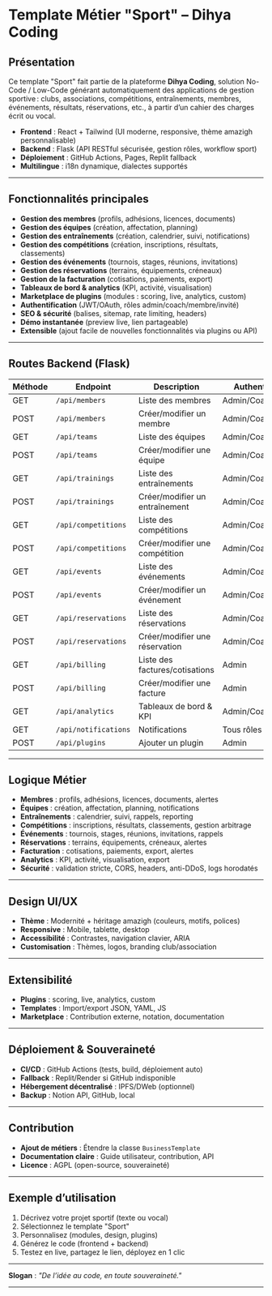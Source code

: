 # Template Métier "Sport" – Dihya Coding

## Présentation

Ce template "Sport" fait partie de la plateforme **Dihya Coding**, solution No-Code / Low-Code générant automatiquement des applications de gestion sportive : clubs, associations, compétitions, entraînements, membres, événements, résultats, réservations, etc., à partir d’un cahier des charges écrit ou vocal.

- **Frontend** : React + Tailwind (UI moderne, responsive, thème amazigh personnalisable)
- **Backend** : Flask (API RESTful sécurisée, gestion rôles, workflow sport)
- **Déploiement** : GitHub Actions, Pages, Replit fallback
- **Multilingue** : i18n dynamique, dialectes supportés

---

## Fonctionnalités principales

- **Gestion des membres** (profils, adhésions, licences, documents)
- **Gestion des équipes** (création, affectation, planning)
- **Gestion des entraînements** (création, calendrier, suivi, notifications)
- **Gestion des compétitions** (création, inscriptions, résultats, classements)
- **Gestion des événements** (tournois, stages, réunions, invitations)
- **Gestion des réservations** (terrains, équipements, créneaux)
- **Gestion de la facturation** (cotisations, paiements, export)
- **Tableaux de bord & analytics** (KPI, activité, visualisation)
- **Marketplace de plugins** (modules : scoring, live, analytics, custom)
- **Authentification** (JWT/OAuth, rôles admin/coach/membre/invité)
- **SEO & sécurité** (balises, sitemap, rate limiting, headers)
- **Démo instantanée** (preview live, lien partageable)
- **Extensible** (ajout facile de nouvelles fonctionnalités via plugins ou API)

---

## Routes Backend (Flask)

| Méthode | Endpoint                | Description                                 | Authentification      |
|---------|-------------------------|---------------------------------------------|-----------------------|
| GET     | `/api/members`          | Liste des membres                           | Admin/Coach           |
| POST    | `/api/members`          | Créer/modifier un membre                    | Admin/Coach           |
| GET     | `/api/teams`            | Liste des équipes                           | Admin/Coach           |
| POST    | `/api/teams`            | Créer/modifier une équipe                   | Admin/Coach           |
| GET     | `/api/trainings`        | Liste des entraînements                     | Admin/Coach/Membre    |
| POST    | `/api/trainings`        | Créer/modifier un entraînement              | Admin/Coach           |
| GET     | `/api/competitions`     | Liste des compétitions                      | Admin/Coach/Membre    |
| POST    | `/api/competitions`     | Créer/modifier une compétition              | Admin/Coach           |
| GET     | `/api/events`           | Liste des événements                        | Admin/Coach/Membre    |
| POST    | `/api/events`           | Créer/modifier un événement                 | Admin/Coach           |
| GET     | `/api/reservations`     | Liste des réservations                      | Admin/Coach/Membre    |
| POST    | `/api/reservations`     | Créer/modifier une réservation              | Admin/Coach/Membre    |
| GET     | `/api/billing`          | Liste des factures/cotisations              | Admin                 |
| POST    | `/api/billing`          | Créer/modifier une facture                  | Admin                 |
| GET     | `/api/analytics`        | Tableaux de bord & KPI                      | Admin/Coach           |
| GET     | `/api/notifications`    | Notifications                               | Tous rôles            |
| POST    | `/api/plugins`          | Ajouter un plugin                           | Admin                 |

---

## Logique Métier

- **Membres** : profils, adhésions, licences, documents, alertes
- **Équipes** : création, affectation, planning, notifications
- **Entraînements** : calendrier, suivi, rappels, reporting
- **Compétitions** : inscriptions, résultats, classements, gestion arbitrage
- **Événements** : tournois, stages, réunions, invitations, rappels
- **Réservations** : terrains, équipements, créneaux, alertes
- **Facturation** : cotisations, paiements, export, alertes
- **Analytics** : KPI, activité, visualisation, export
- **Sécurité** : validation stricte, CORS, headers, anti-DDoS, logs horodatés

---

## Design UI/UX

- **Thème** : Modernité + héritage amazigh (couleurs, motifs, polices)
- **Responsive** : Mobile, tablette, desktop
- **Accessibilité** : Contrastes, navigation clavier, ARIA
- **Customisation** : Thèmes, logos, branding club/association

---

## Extensibilité

- **Plugins** : scoring, live, analytics, custom
- **Templates** : Import/export JSON, YAML, JS
- **Marketplace** : Contribution externe, notation, documentation

---

## Déploiement & Souveraineté

- **CI/CD** : GitHub Actions (tests, build, déploiement auto)
- **Fallback** : Replit/Render si GitHub indisponible
- **Hébergement décentralisé** : IPFS/DWeb (optionnel)
- **Backup** : Notion API, GitHub, local

---

## Contribution

- **Ajout de métiers** : Étendre la classe `BusinessTemplate`
- **Documentation claire** : Guide utilisateur, contribution, API
- **Licence** : AGPL (open-source, souveraineté)

---

## Exemple d’utilisation

1. Décrivez votre projet sportif (texte ou vocal)
2. Sélectionnez le template "Sport"
3. Personnalisez (modules, design, plugins)
4. Générez le code (frontend + backend)
5. Testez en live, partagez le lien, déployez en 1 clic

---

**Slogan** : _"De l’idée au code, en toute souveraineté."_

---